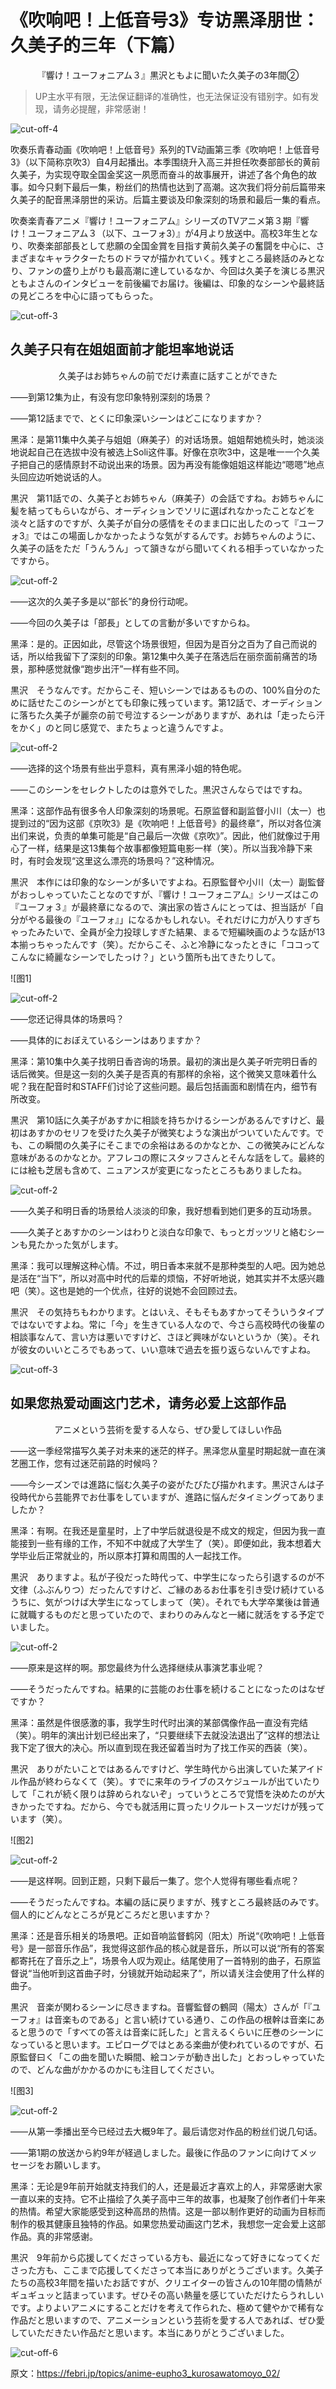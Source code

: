 # 《吹响吧！上低音号3》专访黑泽朋世：久美子的三年（下篇）

<p style="text-align: center;">『響け！ユーフォニアム３』黒沢ともよに聞いた久美子の3年間②</p>

> UP主水平有限，无法保证翻译的准确性，也无法保证没有错别字。如有发现，请务必提醒，非常感谢！

![cut-off-4](https://i0.hdslb.com/bfs/article/db75225feabec8d8b64ee7d3c7165cd639554cbc.png)

吹奏乐青春动画《吹响吧！上低音号》系列的TV动画第三季《吹响吧！上低音号 3》（以下简称京吹3）自4月起播出。本季围绕升入高三并担任吹奏部部长的黄前久美子，为实现夺取全国金奖这一夙愿而奋斗的故事展开，讲述了各个角色的故事。如今只剩下最后一集，粉丝们的热情也达到了高潮。这次我们将分前后篇带来久美子的配音黑泽朋世的采访。后篇主要谈及印象深刻的场景和最后一集的看点。

<span class="color-gray-01">吹奏楽青春アニメ『響け！ユーフォニアム』シリーズのTVアニメ第３期『響け！ユーフォニアム３（以下、ユーフォ3）』が4月より放送中。高校3年生となり、吹奏楽部部長として悲願の全国金賞を目指す黄前久美子の奮闘を中心に、さまざまなキャラクターたちのドラマが描かれていく。残すところ最終話のみとなり、ファンの盛り上がりも最高潮に達しているなか、今回は久美子を演じる黒沢ともよさんのインタビューを前後編でお届け。後編は、印象的なシーンや最終話の見どころを中心に語ってもらった。</span>

![cut-off-3](https://i0.hdslb.com/bfs/article/71bf2cd56882a2e97f8b3477c9256f8b09f361d3.png)

## 久美子只有在姐姐面前才能坦率地说话

<p style="text-align: center;"><span class="color-gray-02">久美子はお姉ちゃんの前でだけ素直に話すことができた</span></p>

——到第12集为止，有没有您印象特别深刻的场景？

<span class="color-gray-01">――第12話までで、とくに印象深いシーンはどこになりますか？</span>

黑泽：是第11集中久美子与姐姐（麻美子）的对话场景。姐姐帮她梳头时，她淡淡地说起自己在选拔中没有被选上Soli这件事。好像在京吹3中，这是唯一一个久美子把自己的感情原封不动说出来的场景。因为再没有能像姐姐这样能边“嗯嗯”地点头回应边听她说话的人。

<span class="color-gray-01">黒沢　第11話での、久美子とお姉ちゃん（麻美子）の会話ですね。お姉ちゃんに髪を結ってもらいながら、オーディションでソリに選ばれなかったことなどを淡々と話すのですが、久美子が自分の感情をそのまま口に出したのって『ユーフォ3』ではこの場面しかなかったような気がするんです。お姉ちゃんのように、久美子の話をただ「うんうん」って頷きながら聞いてくれる相手っていなかったですから。</span>

![cut-off-2](https://i0.hdslb.com/bfs/article/4aa545dccf7de8d4a93c2b2b8e3265ac0a26d216.png)

——这次的久美子多是以“部长”的身份行动呢。

<span class="color-gray-01">――今回の久美子は「部長」としての言動が多いですからね。</span>

黑泽：是的。正因如此，尽管这个场景很短，但因为是百分之百为了自己而说的话，所以给我留下了深刻的印象。第12集中久美子在落选后在丽奈面前痛苦的场景，那种感觉就像“跑步出汗”一样有些不同。

<span class="color-gray-01">黒沢　そうなんです。だからこそ、短いシーンではあるものの、100%自分のために話せたこのシーンがとても印象に残っています。第12話で、オーディションに落ちた久美子が麗奈の前で号泣するシーンがありますが、あれは「走ったら汗をかく」のと同じ感覚で、またちょっと違うんですよ。</span>

![cut-off-2](https://i0.hdslb.com/bfs/article/4aa545dccf7de8d4a93c2b2b8e3265ac0a26d216.png)

——选择的这个场景有些出乎意料，真有黑泽小姐的特色呢。

<span class="color-gray-01">――このシーンをセレクトしたのは意外でした。黒沢さんならではですね。</span>

黑泽：这部作品有很多令人印象深刻的场景呢。石原监督和副监督小川（太一）也提到过的“因为这部《京吹3》是《吹响吧！上低音号》的最终章”，所以对各位演出们来说，负责的单集可能是“自己最后一次做《京吹》”。因此，他们就像过于用心了一样，结果是这13集每个故事都像短篇电影一样（笑）。所以当我冷静下来时，有时会发现“这里这么漂亮的场景吗？”这种情况。

<span class="color-gray-01">黒沢　本作には印象的なシーンが多いですよね。石原監督や小川（太一）副監督がおっしゃっていたことなのですが、『響け！ユーフォニアム』シリーズはこの『ユーフォ３』が最終章になるので、演出家の皆さんにとっては、担当話が「自分がやる最後の『ユーフォ』」になるかもしれない。それだけに力が入りすぎちゃったみたいで、全員が全力投球しすぎた結果、まるで短編映画のような話が13本揃っちゃったんです（笑）。だからこそ、ふと冷静になったときに「ココってこんなに綺麗なシーンでしたっけ？」という箇所も出てきたりして。</span>

![图1]

![cut-off-2](https://i0.hdslb.com/bfs/article/4aa545dccf7de8d4a93c2b2b8e3265ac0a26d216.png)

——您还记得具体的场景吗？

<span class="color-gray-01">――具体的におぼえているシーンはありますか？</span>

黑泽：第10集中久美子找明日香咨询的场景。最初的演出是久美子听完明日香的话后微笑。但是这一刻的久美子是否真的有那样的余裕，这个微笑又意味着什么呢？我在配音时和STAFF们讨论了这些问题。最后包括画面和剧情在内，细节有所改变。

<span class="color-gray-01">黒沢　第10話に久美子があすかに相談を持ちかけるシーンがあるんですけど、最初はあすかのセリフを受けた久美子が微笑むような演出がついていたんです。でも、この瞬間の久美子にそこまでの余裕はあるのかなとか、この微笑みにどんな意味があるのかなとか。アフレコの際にスタッフさんとそんな話をして。最終的には絵も芝居も含めて、ニュアンスが変更になったところもありましたね。</span>

![cut-off-2](https://i0.hdslb.com/bfs/article/4aa545dccf7de8d4a93c2b2b8e3265ac0a26d216.png)

——久美子和明日香的场景给人淡淡的印象，我好想看到她们更多的互动场景。

<span class="color-gray-01">――久美子とあすかのシーンはわりと淡白な印象で、もっとガッツリと絡むシーンも見たかった気がします。</span>

黑泽：我可以理解这种心情。不过，明日香本来就不是那种类型的人吧。因为她总是活在“当下”，所以对高中时代的后辈的烦恼，不好听地说，她其实并不太感兴趣吧（笑）。这也是她的一个优点，往好的说她不会回顾过去。

<span class="color-gray-01">黒沢　その気持ちもわかります。とはいえ、そもそもあすかってそういうタイプではないですよね。常に「今」を生きている人なので、今さら高校時代の後輩の相談事なんて、言い方は悪いですけど、さほど興味がないというか（笑）。それが彼女のいいところでもあって、いい意味で過去を振り返らないんですよね。</span>

![cut-off-3](https://i0.hdslb.com/bfs/article/71bf2cd56882a2e97f8b3477c9256f8b09f361d3.png)

## 如果您热爱动画这门艺术，请务必爱上这部作品

<p style="text-align: center;"><span class="color-gray-02">アニメという芸術を愛する人なら、ぜひ愛してほしい作品</span></p>

——这一季经常描写久美子对未来的迷茫的样子。黑泽您从童星时期起就一直在演艺圈工作，您有过迷茫前路的时候吗？

<span class="color-gray-01">――今シーズンでは進路に悩む久美子の姿がたびたび描かれます。黒沢さんは子役時代から芸能界でお仕事をしていますが、進路に悩んだタイミングってありましたか？</span>

黑泽：有啊。在我还是童星时，上了中学后就退役是不成文的规定，但因为我一直能接到一些有缘的工作，不知不中就成了大学生了（笑）。即便如此，我本想着大学毕业后正常就业的，所以原本打算和周围的人一起找工作。

<span class="color-gray-01">黒沢　ありますよ。私が子役だった時代って、中学生になったら引退するのが不文律（ふぶんりつ）だったんですけど、ご縁のあるお仕事を引き受け続けているうちに、気がつけば大学生になってしまって（笑）。それでも大学卒業後は普通に就職するものだと思っていたので、まわりのみんなと一緒に就活をする予定でいました。</span>

![cut-off-2](https://i0.hdslb.com/bfs/article/4aa545dccf7de8d4a93c2b2b8e3265ac0a26d216.png)

——原来是这样的啊。那您最终为什么选择继续从事演艺事业呢？

<span class="color-gray-01">――そうだったんですね。結果的に芸能のお仕事を続けることになったのはなぜですか？</span>

黑泽：虽然是件很感激的事，我学生时代时出演的某部偶像作品一直没有完结（笑）。明年的演出计划已经出来了，“只要继续下去就没法退出了”这样的想法让我下定了很大的决心。所以直到现在我还留着当时为了找工作买的西装（笑）。

<span class="color-gray-01">黒沢　ありがたいことではあるんですけど、学生時代から出演していた某アイドル作品が終わらなくて（笑）。すでに来年のライブのスケジュールが出ていたりして「これが続く限りは辞められないぞ」っていうところで覚悟を決めたのが大きかったですね。だから、今でも就活用に買ったリクルートスーツだけが残っています（笑）。</span>

![图2]

![cut-off-2](https://i0.hdslb.com/bfs/article/4aa545dccf7de8d4a93c2b2b8e3265ac0a26d216.png)

——是这样啊。回到正题，只剩下最后一集了。您个人觉得有哪些看点呢？

<span class="color-gray-01">――そうだったんですね。本編の話に戻りますが、残すところ最終話のみです。個人的にどんなところが見どころだと思いますか？</span>

黑泽：还是音乐相关的场景吧。正如音响监督鹤冈（阳太）所说“《吹响吧！上低音号》是一部音乐作品”，我觉得这部作品的核心就是音乐，所以可以说“所有的答案都寄托在了音乐之上”，场景令人叹为观止。结尾使用了一首特别的曲子，石原监督说“当他听到这首曲子时，分镜就开始动起来了”，所以请关注会使用了什么样的曲子。

<span class="color-gray-01">黒沢　音楽が関わるシーンに尽きますね。音響監督の鶴岡（陽太）さんが「『ユーフォ』は音楽ものである」と言い続けている通り、この作品の根幹は音楽にあると思うので「すべての答えは音楽に託した」と言えるくらいに圧巻のシーンになっていると思います。エピローグではとある楽曲が使われているのですが、石原監督曰く「この曲を聞いた瞬間、絵コンテが動き出した」とおっしゃっていたので、どんな曲がかかるのかにも注目してください。</span>

![图3]

![cut-off-2](https://i0.hdslb.com/bfs/article/4aa545dccf7de8d4a93c2b2b8e3265ac0a26d216.png)

——从第一季播出至今已经过去大概9年了。最后请您对作品的粉丝们说几句话。

<span class="color-gray-01">――第1期の放送から約9年が経過しました。最後に作品のファンに向けてメッセージをお願いします。</span>

黑泽：无论是9年前开始就支持我们的人，还是最近才喜欢上的人，非常感谢大家一直以来的支持。它不止描绘了久美子高中三年的故事，也凝聚了创作者们十年来的热情。希望大家能感受到这种高昂的热情。这是一部以制作更好的动画为目标而制作的极其健康且独特的作品。如果您热爱动画这门艺术，我想您一定会爱上这部作品。真的非常感谢。

<span class="color-gray-01">黒沢　9年前から応援してくださっている方も、最近になって好きになってくださった方も、ここまで応援してくださって本当にありがとうございます。久美子たちの高校3年間を描いたお話ですが、クリエイターの皆さんの10年間の情熱がギュギュッと詰まっています。ぜひその高い熱量を感じていただけたらうれしいです。よりよいアニメにすることだけを考えて作られた、極めて健やかで稀有な作品だと思いますので、アニメーションという芸術を愛する人であれば、ぜひ愛していただきたい作品だと思います。本当にありがとうございました。</span>

![cut-off-6](https://i0.hdslb.com/bfs/article/02db465212d3c374a43c60fa2625cc1caeaab796.png)

原文：<https://febri.jp/topics/anime-eupho3_kurosawatomoyo_02/>

